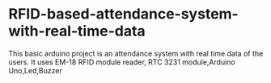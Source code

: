 # RFID-based-attendance-system-with-real-time-data
This basic arduino project is an attendance system with real time data of the users. It uses EM-18 RFID module reader, RTC 3231 module,Arduino Uno,Led,Buzzer 

